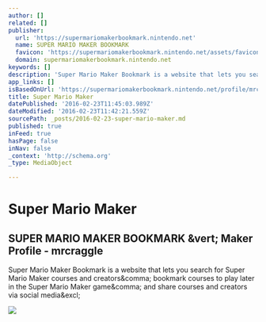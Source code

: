 ```yaml
---
author: []
related: []
publisher:
  url: 'https://supermariomakerbookmark.nintendo.net'
  name: SUPER MARIO MAKER BOOKMARK
  favicon: 'https://supermariomakerbookmark.nintendo.net/assets/favicon/favicon-6529ac1b94d398a37ceabd51acb07a94.ico'
  domain: supermariomakerbookmark.nintendo.net
keywords: []
description: 'Super Mario Maker Bookmark is a website that lets you search for Super Mario Maker courses and creators, bookmark courses to play later in the Super Mario Maker game, and share courses and creators via social media!'
app_links: []
isBasedOnUrl: 'https://supermariomakerbookmark.nintendo.net/profile/mrcraggle'
title: Super Mario Maker
datePublished: '2016-02-23T11:45:03.989Z'
dateModified: '2016-02-23T11:42:21.559Z'
sourcePath: _posts/2016-02-23-super-mario-maker.md
published: true
inFeed: true
hasPage: false
inNav: false
_context: 'http://schema.org'
_type: MediaObject

---
```

# Super Mario Maker

<article style=""><h1>SUPER MARIO MAKER BOOKMARK &amp;vert; Maker Profile - mrcraggle</h1><p>Super Mario Maker Bookmark is a website that lets you search for Super Mario Maker courses and creators&amp;comma; bookmark courses to play later in the Super Mario Maker game&amp;comma; and share courses and creators via social media&amp;excl;</p><img src="https://supermariomakerbookmark.nintendo.net/assets/ogimage_bookmark-338ea08e143fdc9b5f6ee9bdecf23313.png" /></article>